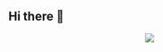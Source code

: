 ## Hi there 👋

<!--
**estebanPerezH/estebanPerezH** is a ✨ _special_ ✨ repository because its `README.md` (this file) appears on your GitHub profile.

Here are some ideas to get you started:

- 🔭 I’m currently working on ...
- 🌱 I’m currently learning ...
- 👯 I’m looking to collaborate on ...
- 🤔 I’m looking for help with ...
- 💬 Ask me about ...
- 📫 How to reach me: ...
- 😄 Pronouns: ...
- ⚡ Fun fact: ...
-->


<p align="center">
  <a href="https://github.com/DenverCoder1/readme-typing-svg">
    <img src="https://readme-typing-svg.herokuapp.com?font=Times+New+Roman&color=cyan&size=28&center=true&vCenter=true&width=800&height=120&lines=Software+Developer+with+a+passion+for+innovation;Data+Analyst+who+loves+turning+data+into+insights;Building+efficient+and+scalable+solutions;Always+learning+new+technologies+and+challenges">
  </a>
</p>
